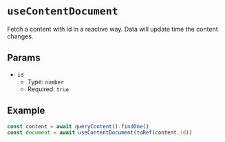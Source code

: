 # `useContentDocument`

Fetch a content with id in a reactive way. Data will update time the content changes.

## Params

- `id`
  - Type: `number`
  - Required: `true`

## Example

```ts
const content = await queryContent().findOne()
const document = await useContentDocument(toRef(content.id))
```
